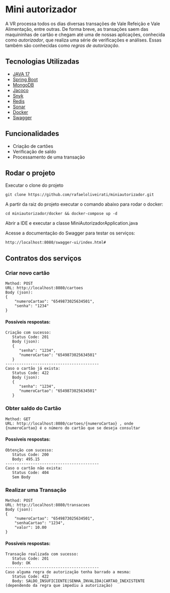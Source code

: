 # Mini autorizador

A VR processa todos os dias diversas transações de Vale Refeição e Vale Alimentação, entre outras.
De forma breve, as transações saem das maquininhas de cartão e chegam até uma de nossas aplicações, conhecida como *autorizador*, que realiza uma série de verificações e análises. Essas também são conhecidas como *regras de autorização*. 

## Tecnologias Utilizadas

- [JAVA 17](https://www.java.com/pt-BR/)
- [Spring Boot](https://spring.io/projects/spring-boot)
- [MongoDB](https://www.mongodb.com/)
- [Jacoco](https://www.jacoco.org/jacoco/trunk/index.html)
- [Snyk](https://snyk.io)
- [Redis](https://redis.io)
- [Sonar](https://www.sonarsource.com)
- [Docker](https://www.docker.com/)
- [Swagger](http://localhost:8080/swagger-ui/index.html#)

## Funcionalidades

- Criação de cartões
- Verificação de saldo
- Processamento de uma transação

## Rodar o projeto
Executar o clone do projeto
```
git clone https://github.com/rafaeloliveirati/miniautorizador.git
```

A partir da raiz do projeto executar o comando abaixo para rodar o docker:
```
cd miniautorizador/docker && docker-compose up -d
```

Abrir a IDE e executar a classe MiniAutorizadorApplication.java

Acesse a documentação do Swagger para testar os serviços:
```
http://localhost:8080/swagger-ui/index.html#
``` 

## Contratos dos serviços

### Criar novo cartão
```
Method: POST
URL: http://localhost:8080/cartoes
Body (json):
{
    "numeroCartao": "6549873025634501",
    "senha": "1234"
}
```
#### Possíveis respostas:
```
Criação com sucesso:
   Status Code: 201
   Body (json):
   {
      "senha": "1234",
      "numeroCartao": "6549873025634501"
   } 
-----------------------------------------
Caso o cartão já exista:
   Status Code: 422
   Body (json):
   {
      "senha": "1234",
      "numeroCartao": "6549873025634501"
   } 
```

### Obter saldo do Cartão
```
Method: GET
URL: http://localhost:8080/cartoes/{numeroCartao} , onde {numeroCartao} é o número do cartão que se deseja consultar
```

#### Possíveis respostas:
```
Obtenção com sucesso:
   Status Code: 200
   Body: 495.15 
-----------------------------------------
Caso o cartão não exista:
   Status Code: 404 
   Sem Body
```

### Realizar uma Transação
```
Method: POST
URL: http://localhost:8080/transacoes
Body (json):
{
    "numeroCartao": "6549873025634501",
    "senhaCartao": "1234",
    "valor": 10.00
}
```

#### Possíveis respostas:
```
Transação realizada com sucesso:
   Status Code: 201
   Body: OK 
-----------------------------------------
Caso alguma regra de autorização tenha barrado a mesma:
   Status Code: 422 
   Body: SALDO_INSUFICIENTE|SENHA_INVALIDA|CARTAO_INEXISTENTE (dependendo da regra que impediu a autorização)
```